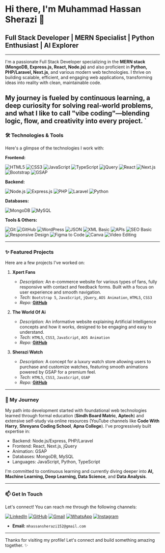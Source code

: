 # Hi there, I'm Muhammad Hassan Sherazi 👋

## Full Stack Developer | MERN Specialist | Python Enthusiast | AI Explorer
---

I'm a passionate Full Stack Developer specializing in the **MERN stack (MongoDB, Express.js, React, Node.js)** and also proficient in **Python, PHP/Laravel, Next.js**, and various modern web technologies. I thrive on building scalable, efficient, and engaging web applications, transforming ideas into reality with clean, maintainable code.

My journey is fueled by continuous learning, a deep curiosity for solving real-world problems, and what I like to call **"vibe coding"**—blending logic, flow, and creativity into every project.
`
---

### 🛠️ Technologies & Tools

Here's a glimpse of the technologies I work with:

**Frontend:**
<p>
    <img src="https://img.shields.io/badge/-HTML5-E34F26?style=flat-square&logo=html5&logoColor=white" alt="HTML5"/>
    <img src="https://img.shields.io/badge/-CSS3-1572B6?style=flat-square&logo=css3&logoColor=white" alt="CSS3"/>
    <img src="https://img.shields.io/badge/-JavaScript-F7DF1E?style=flat-square&logo=javascript&logoColor=black" alt="JavaScript"/>
    <img src="https://img.shields.io/badge/-TypeScript-3178C6?style=flat-square&logo=typescript&logoColor=white" alt="TypeScript"/>
    <img src="https://img.shields.io/badge/-jQuery-0769AD?style=flat-square&logo=jquery&logoColor=white" alt="jQuery"/>
    <img src="https://img.shields.io/badge/-React-61DAFB?style=flat-square&logo=react&logoColor=black" alt="React"/>
    <img src="https://img.shields.io/badge/-Next.js-000000?style=flat-square&logo=nextdotjs&logoColor=white" alt="Next.js"/>
    <img src="https://img.shields.io/badge/-Bootstrap-7952B3?style=flat-square&logo=bootstrap&logoColor=white" alt="Bootstrap"/>
    <img src="https://img.shields.io/badge/-GSAP-88CE02?style=flat-square&logo=greensock&logoColor=white" alt="GSAP"/>
</p>

**Backend:**
<p>
    <img src="https://img.shields.io/badge/-Node.js-339933?style=flat-square&logo=nodedotjs&logoColor=white" alt="Node.js"/>
    <img src="https://img.shields.io/badge/-Express.js-000000?style=flat-square&logo=express&logoColor=white" alt="Express.js"/>
    <img src="https://img.shields.io/badge/-PHP-777BB4?style=flat-square&logo=php&logoColor=white" alt="PHP"/>
    <img src="https://img.shields.io/badge/-Laravel-FF2D20?style=flat-square&logo=laravel&logoColor=white" alt="Laravel"/>
    <img src="https://img.shields.io/badge/-Python-3776AB?style=flat-square&logo=python&logoColor=white" alt="Python"/>
</p>

**Databases:**
<p>
    <img src="https://img.shields.io/badge/-MongoDB-47A248?style=flat-square&logo=mongodb&logoColor=white" alt="MongoDB"/>
    <img src="https://img.shields.io/badge/-MySQL-4479A1?style=flat-square&logo=mysql&logoColor=white" alt="MySQL"/>
</p>

**Tools & Others:**
<p>
    <img src="https://img.shields.io/badge/-Git-F05032?style=flat-square&logo=git&logoColor=white" alt="Git"/>
    <img src="https://img.shields.io/badge/-GitHub-181717?style=flat-square&logo=github&logoColor=white" alt="GitHub"/>
    <img src="https://img.shields.io/badge/-WordPress-21759B?style=flat-square&logo=wordpress&logoColor=white" alt="WordPress"/>
    <img src="https://img.shields.io/badge/-JSON-000000?style=flat-square&logo=json&logoColor=white" alt="JSON"/>
    <img src="https://img.shields.io/badge/-XML_Basic-grey?style=flat-square" alt="XML Basic"/>
    <img src="https://img.shields.io/badge/-APIs-important?style=flat-square" alt="APIs"/>
    <img src="https://img.shields.io/badge/-SEO_Basic-blue?style=flat-square" alt="SEO Basic"/>
    <img src="https://img.shields.io/badge/-Responsive_Design-brightgreen?style=flat-square" alt="Responsive Design"/>
    <img src="https://img.shields.io/badge/-Figma_to_Code-F24E1E?style=flat-square&logo=figma&logoColor=white" alt="Figma to Code"/>
    <img src="https://img.shields.io/badge/-Canva-00C4CC?style=flat-square&logo=canva&logoColor=white" alt="Canva"/>
    <img src="https://img.shields.io/badge/-Video_Editing-red?style=flat-square" alt="Video Editing"/>
</p>

---

### ✨ Featured Projects

Here are a few projects I've worked on:

1.  **Xpert Fans**
    *   *Description:* An e-commerce website for various types of fans, fully responsive with contact and feedback forms. Built with a focus on user experience and smooth navigation.
    *   *Tech:* `Bootstrap 5`, `JavaScript`, `jQuery`, `AOS Animation`, `HTML5`, `CSS3`
    *   *Repo:* [**GitHub**](https://github.com/MHassanDeveloper/Xpert-Fans)

2.  **The World Of Ai**
    *   *Description:* An informative website explaining Artificial Intelligence concepts and how it works, designed to be engaging and easy to understand.
    *   *Tech:* `HTML5`, `CSS3`, `JavaScript`, `AOS Animation`
    *   *Repo:* [**GitHub**](https://github.com/MHassanDeveloper/Ai)

3.  **Sherazi Watch**
    *   *Description:* A concept for a luxury watch store allowing users to purchase and customize watches, featuring smooth animations powered by GSAP for a premium feel.
    *   *Tech:* `HTML5`, `CSS3`, `JavaScript`, `GSAP`
    *   *Repo:* [**GitHub**](https://github.com/MHassanDeveloper/Sherazi-Watch)

---

### 🚀 My Journey

My path into development started with foundational web technologies learned through formal education (**Sindh Board Matric**, **Aptech**) and extensive self-study via online resources (YouTube channels like **Code With Harry**, **Shreyans Coding School**, **Apna College**). I've progressively built expertise in:

-   Backend: Node.js/Express, PHP/Laravel
-   Frontend: React, Next.js, jQuery
-   Animation: GSAP
-   Databases: MongoDB, MySQL
-   Languages: JavaScript, Python, TypeScript

I'm committed to continuous learning and currently diving deeper into **AI, Machine Learning, Deep Learning, Data Science**, and **Data Analysis**.

---
### 📫 Get In Touch

Let's connect! You can reach me through the following channels:

<p align="left">
  <a href="https://www.linkedin.com/in/hassan-sherazi-67559834a/" target="_blank" rel="noopener noreferrer"><img src="https://img.shields.io/badge/-LinkedIn-0A66C2?style=flat-square&logo=linkedin&logoColor=white" alt="LinkedIn"/></a>
  <a href="https://github.com/MHassanDeveloper" target="_blank" rel="noopener noreferrer"><img src="https://img.shields.io/badge/-GitHub-181717?style=flat-square&logo=github&logoColor=white" alt="GitHub"/></a>
  <a href="mailto:mhassansherazi152@gmail.com"><img src="https://img.shields.io/badge/-Gmail-D14836?style=flat-square&logo=gmail&logoColor=white" alt="Gmail"/></a>
  <a href="https://wa.me/03703491729" target="_blank" rel="noopener noreferrer"><img src="https://img.shields.io/badge/-WhatsApp-25D366?style=flat-square&logo=whatsapp&logoColor=white" alt="WhatsApp"/></a>
  <a href="https://www.instagram.com/sheraziofficial0" target="_blank" rel="noopener noreferrer"><img src="https://img.shields.io/badge/-Instagram-E4405F?style=flat-square&logo=instagram&logoColor=white" alt="Instagram"/></a>
</p>

*   **Email:** `mhassansherazi152@gmail.com`

---

Thanks for visiting my profile! Let's connect and build something amazing together. ✨
